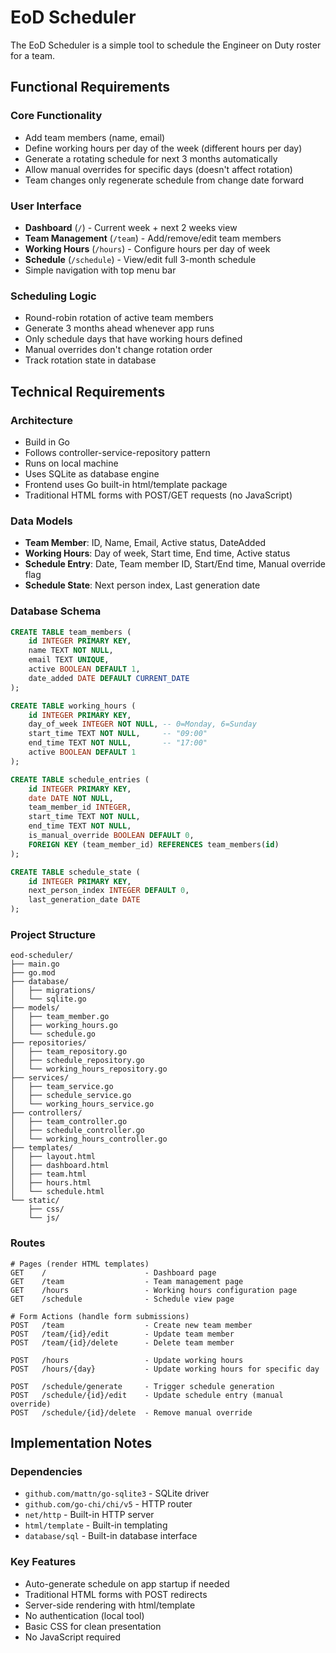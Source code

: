 # EoD Scheduler

The EoD Scheduler is a simple tool to schedule the Engineer on Duty roster for a team.

## Functional Requirements

### Core Functionality
- Add team members (name, email)
- Define working hours per day of the week (different hours per day)
- Generate a rotating schedule for next 3 months automatically
- Allow manual overrides for specific days (doesn't affect rotation)
- Team changes only regenerate schedule from change date forward

### User Interface
- **Dashboard** (`/`) - Current week + next 2 weeks view
- **Team Management** (`/team`) - Add/remove/edit team members  
- **Working Hours** (`/hours`) - Configure hours per day of week
- **Schedule** (`/schedule`) - View/edit full 3-month schedule
- Simple navigation with top menu bar

### Scheduling Logic
- Round-robin rotation of active team members
- Generate 3 months ahead whenever app runs
- Only schedule days that have working hours defined
- Manual overrides don't change rotation order
- Track rotation state in database

## Technical Requirements

### Architecture
- Build in Go
- Follows controller-service-repository pattern
- Runs on local machine
- Uses SQLite as database engine
- Frontend uses Go built-in html/template package
- Traditional HTML forms with POST/GET requests (no JavaScript)

### Data Models
- **Team Member**: ID, Name, Email, Active status, DateAdded
- **Working Hours**: Day of week, Start time, End time, Active status
- **Schedule Entry**: Date, Team member ID, Start/End time, Manual override flag
- **Schedule State**: Next person index, Last generation date

### Database Schema
```sql
CREATE TABLE team_members (
    id INTEGER PRIMARY KEY,
    name TEXT NOT NULL,
    email TEXT UNIQUE,
    active BOOLEAN DEFAULT 1,
    date_added DATE DEFAULT CURRENT_DATE
);

CREATE TABLE working_hours (
    id INTEGER PRIMARY KEY,
    day_of_week INTEGER NOT NULL, -- 0=Monday, 6=Sunday
    start_time TEXT NOT NULL,     -- "09:00"
    end_time TEXT NOT NULL,       -- "17:00"
    active BOOLEAN DEFAULT 1
);

CREATE TABLE schedule_entries (
    id INTEGER PRIMARY KEY,
    date DATE NOT NULL,
    team_member_id INTEGER,
    start_time TEXT NOT NULL,
    end_time TEXT NOT NULL,
    is_manual_override BOOLEAN DEFAULT 0,
    FOREIGN KEY (team_member_id) REFERENCES team_members(id)
);

CREATE TABLE schedule_state (
    id INTEGER PRIMARY KEY,
    next_person_index INTEGER DEFAULT 0,
    last_generation_date DATE
);
```

### Project Structure
```
eod-scheduler/
├── main.go
├── go.mod
├── database/
│   ├── migrations/
│   └── sqlite.go
├── models/
│   ├── team_member.go
│   ├── working_hours.go
│   └── schedule.go
├── repositories/
│   ├── team_repository.go
│   ├── schedule_repository.go
│   └── working_hours_repository.go
├── services/
│   ├── team_service.go
│   ├── schedule_service.go
│   └── working_hours_service.go
├── controllers/
│   ├── team_controller.go
│   ├── schedule_controller.go
│   └── working_hours_controller.go
├── templates/
│   ├── layout.html
│   ├── dashboard.html
│   ├── team.html
│   ├── hours.html
│   └── schedule.html
└── static/
    ├── css/
    └── js/
```

### Routes
```
# Pages (render HTML templates)
GET    /                      - Dashboard page
GET    /team                  - Team management page  
GET    /hours                 - Working hours configuration page
GET    /schedule              - Schedule view page

# Form Actions (handle form submissions)
POST   /team                  - Create new team member
POST   /team/{id}/edit        - Update team member
POST   /team/{id}/delete      - Delete team member

POST   /hours                 - Update working hours
POST   /hours/{day}           - Update working hours for specific day

POST   /schedule/generate     - Trigger schedule generation
POST   /schedule/{id}/edit    - Update schedule entry (manual override)
POST   /schedule/{id}/delete  - Remove manual override
```

## Implementation Notes

### Dependencies
- `github.com/mattn/go-sqlite3` - SQLite driver
- `github.com/go-chi/chi/v5` - HTTP router
- `net/http` - Built-in HTTP server  
- `html/template` - Built-in templating
- `database/sql` - Built-in database interface

### Key Features  
- Auto-generate schedule on app startup if needed
- Traditional HTML forms with POST redirects
- Server-side rendering with html/template
- No authentication (local tool)
- Basic CSS for clean presentation
- No JavaScript required
